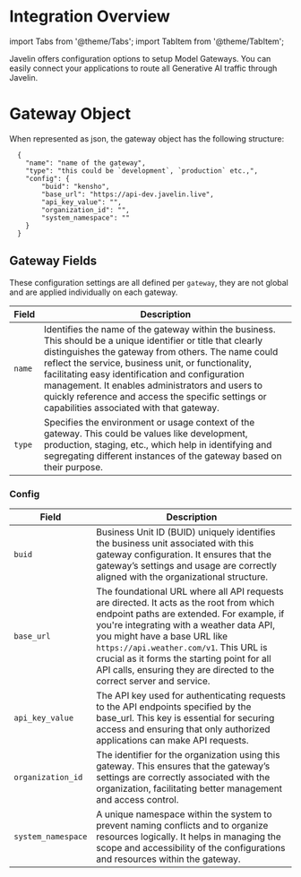 # Integration Overview
import Tabs from '@theme/Tabs';
import TabItem from '@theme/TabItem';

Javelin offers configuration options to setup Model Gateways. You can easily connect your applications to route all Generative AI traffic through Javelin.

# Gateway Object
When represented as json, the gateway object has the following structure:
```shell
  {
    "name": "name of the gateway",
    "type": "this could be `development`, `production` etc.,",
    "config": {
        "buid": "kensho",
        "base_url": "https://api-dev.javelin.live",
        "api_key_value": "",
        "organization_id": "",
        "system_namespace": ""
    }
  }
  ```

## Gateway Fields
These configuration settings are all defined per `gateway`, they are not global and are applied individually on each gateway. 

| Field | Description | 
| --------------- | --------------- | 
| `name`    | Identifies the name of the gateway within the business. This should be a unique identifier or title that clearly distinguishes the gateway from others. The name could reflect the service, business unit, or functionality, facilitating easy identification and configuration management. It enables administrators and users to quickly reference and access the specific settings or capabilities associated with that gateway. | 
| `type`    | Specifies the environment or usage context of the gateway. This could be values like development, production, staging, etc., which help in identifying and segregating different instances of the gateway based on their purpose. | 

### Config
| Field               | Description                                                                  | 
| --------------------| ---------------------------------------------------------------------------- | 
| `buid`          | Business Unit ID (BUID) uniquely identifies the business unit associated with this gateway configuration. It ensures that the gateway’s settings and usage are correctly aligned with the organizational structure. | 
| `base_url`          | The foundational URL where all API requests are directed. It acts as the root from which endpoint paths are extended. For example, if you're integrating with a weather data API, you might have a base URL like `https://api.weather.com/v1`. This URL is crucial as it forms the starting point for all API calls, ensuring they are directed to the correct server and service. | 
| `api_key_value`       | The API key used for authenticating requests to the API endpoints specified by the base_url. This key is essential for securing access and ensuring that only authorized applications can make API requests. | 
| `organization_id`      | The identifier for the organization using this gateway. This ensures that the gateway’s settings are correctly associated with the organization, facilitating better management and access control. | 
| `system_namespace`   | A unique namespace within the system to prevent naming conflicts and to organize resources logically. It helps in managing the scope and accessibility of the configurations and resources within the gateway. | 
